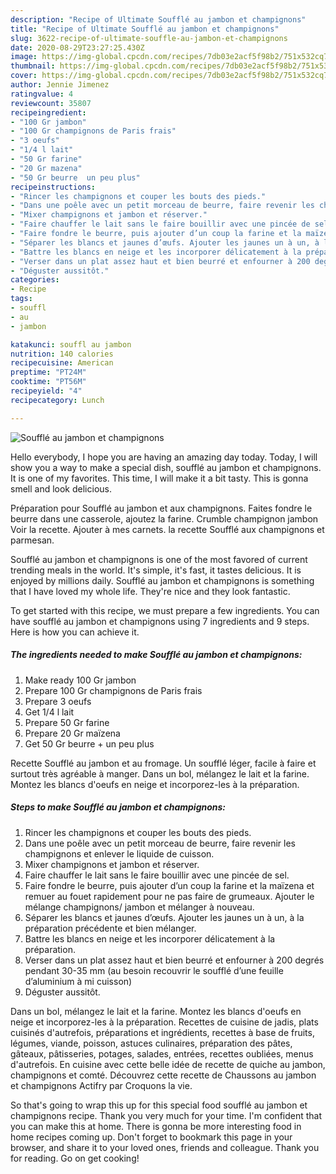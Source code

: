```yaml
---
description: "Recipe of Ultimate Soufflé au jambon et champignons"
title: "Recipe of Ultimate Soufflé au jambon et champignons"
slug: 3622-recipe-of-ultimate-souffle-au-jambon-et-champignons
date: 2020-08-29T23:27:25.430Z
image: https://img-global.cpcdn.com/recipes/7db03e2acf5f98b2/751x532cq70/souffle-au-jambon-et-champignons-photo-principale-de-la-recette.jpg
thumbnail: https://img-global.cpcdn.com/recipes/7db03e2acf5f98b2/751x532cq70/souffle-au-jambon-et-champignons-photo-principale-de-la-recette.jpg
cover: https://img-global.cpcdn.com/recipes/7db03e2acf5f98b2/751x532cq70/souffle-au-jambon-et-champignons-photo-principale-de-la-recette.jpg
author: Jennie Jimenez
ratingvalue: 4
reviewcount: 35807
recipeingredient:
- "100 Gr jambon"
- "100 Gr champignons de Paris frais"
- "3 oeufs"
- "1/4 l lait"
- "50 Gr farine"
- "20 Gr mazena"
- "50 Gr beurre  un peu plus"
recipeinstructions:
- "Rincer les champignons et couper les bouts des pieds."
- "Dans une poêle avec un petit morceau de beurre, faire revenir les champignons et enlever le liquide de cuisson."
- "Mixer champignons et jambon et réserver."
- "Faire chauffer le lait sans le faire bouillir avec une pincée de sel."
- "Faire fondre le beurre, puis ajouter d’un coup la farine et la maïzena et remuer au fouet rapidement pour ne pas faire de grumeaux. Ajouter le mélange champignons/ jambon et mélanger à nouveau."
- "Séparer les blancs et jaunes d’œufs. Ajouter les jaunes un à un, à la préparation précédente et bien mélanger."
- "Battre les blancs en neige et les incorporer délicatement à la préparation."
- "Verser dans un plat assez haut et bien beurré et enfourner à 200 degrés pendant 30-35 mm (au besoin recouvrir le soufflé d’une feuille d’aluminium à mi cuisson)"
- "Déguster aussitôt."
categories:
- Recipe
tags:
- souffl
- au
- jambon

katakunci: souffl au jambon 
nutrition: 140 calories
recipecuisine: American
preptime: "PT24M"
cooktime: "PT56M"
recipeyield: "4"
recipecategory: Lunch

---
```



![Soufflé au jambon et champignons](https://img-global.cpcdn.com/recipes/7db03e2acf5f98b2/751x532cq70/souffle-au-jambon-et-champignons-photo-principale-de-la-recette.jpg)

Hello everybody, I hope you are having an amazing day today. Today, I will show you a way to make a special dish, soufflé au jambon et champignons. It is one of my favorites. This time, I will make it a bit tasty. This is gonna smell and look delicious.

Préparation pour Soufflé au jambon et aux champignons. Faites fondre le beurre dans une casserole, ajoutez la farine. Crumble champignon jambon Voir la recette. Ajouter à mes carnets. la recette Soufflé aux champignons et parmesan.

Soufflé au jambon et champignons is one of the most favored of current trending meals in the world. It's simple, it's fast, it tastes delicious. It is enjoyed by millions daily. Soufflé au jambon et champignons is something that I have loved my whole life. They're nice and they look fantastic.


To get started with this recipe, we must prepare a few ingredients. You can have soufflé au jambon et champignons using 7 ingredients and 9 steps. Here is how you can achieve it.

<!--inarticleads1-->

##### The ingredients needed to make Soufflé au jambon et champignons:

1. Make ready 100 Gr jambon
1. Prepare 100 Gr champignons de Paris frais
1. Prepare 3 oeufs
1. Get 1/4 l lait
1. Prepare 50 Gr farine
1. Prepare 20 Gr maïzena
1. Get 50 Gr beurre + un peu plus


Recette Soufflé au jambon et au fromage. Un soufflé léger, facile à faire et surtout très agréable à manger. Dans un bol, mélangez le lait et la farine. Montez les blancs d&#39;oeufs en neige et incorporez-les à la préparation. 

<!--inarticleads2-->

##### Steps to make Soufflé au jambon et champignons:

1. Rincer les champignons et couper les bouts des pieds.
1. Dans une poêle avec un petit morceau de beurre, faire revenir les champignons et enlever le liquide de cuisson.
1. Mixer champignons et jambon et réserver.
1. Faire chauffer le lait sans le faire bouillir avec une pincée de sel.
1. Faire fondre le beurre, puis ajouter d’un coup la farine et la maïzena et remuer au fouet rapidement pour ne pas faire de grumeaux. Ajouter le mélange champignons/ jambon et mélanger à nouveau.
1. Séparer les blancs et jaunes d’œufs. Ajouter les jaunes un à un, à la préparation précédente et bien mélanger.
1. Battre les blancs en neige et les incorporer délicatement à la préparation.
1. Verser dans un plat assez haut et bien beurré et enfourner à 200 degrés pendant 30-35 mm (au besoin recouvrir le soufflé d’une feuille d’aluminium à mi cuisson)
1. Déguster aussitôt.


Dans un bol, mélangez le lait et la farine. Montez les blancs d&#39;oeufs en neige et incorporez-les à la préparation. Recettes de cuisine de jadis, plats cuisinés d&#39;autrefois, préparations et ingrédients, recettes à base de fruits, légumes, viande, poisson, astuces culinaires, préparation des pâtes, gâteaux, pâtisseries, potages, salades, entrées, recettes oubliées, menus d&#39;autrefois. En cuisine avec cette belle idée de recette de quiche au jambon, champignons et comté. Découvrez cette recette de Chaussons au jambon et champignons Actifry par Croquons la vie. 

So that's going to wrap this up for this special food soufflé au jambon et champignons recipe. Thank you very much for your time. I'm confident that you can make this at home. There is gonna be more interesting food in home recipes coming up. Don't forget to bookmark this page in your browser, and share it to your loved ones, friends and colleague. Thank you for reading. Go on get cooking!
